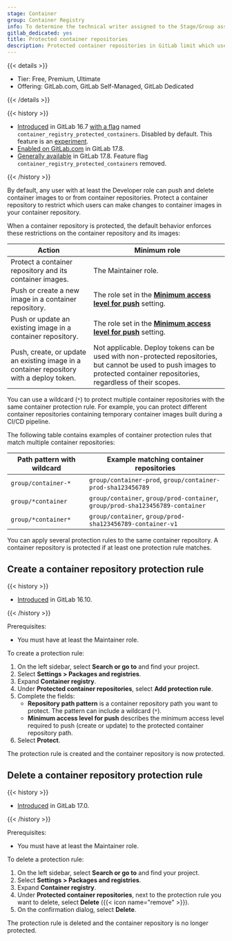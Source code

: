 ```yaml
---
stage: Container
group: Container Registry
info: To determine the technical writer assigned to the Stage/Group associated with this page, see https://handbook.gitlab.com/handbook/product/ux/technical-writing/#assignments
gitlab_dedicated: yes
title: Protected container repositories
description: Protected container repositories in GitLab limit which user roles can push or delete images.
---
```


{{< details >}}

- Tier: Free, Premium, Ultimate
- Offering: GitLab.com, GitLab Self-Managed, GitLab Dedicated

{{< /details >}}

{{< history >}}

- [Introduced](https://gitlab.com/gitlab-org/gitlab/-/issues/463669) in GitLab 16.7 [with a flag](../../../administration/feature_flags/_index.md) named `container_registry_protected_containers`. Disabled by default. This feature is an [experiment](../../../policy/development_stages_support.md).
- [Enabled on GitLab.com](https://gitlab.com/gitlab-org/gitlab/-/issues/429074) in GitLab 17.8.
- [Generally available](https://gitlab.com/gitlab-org/gitlab/-/issues/480385) in GitLab 17.8. Feature flag `container_registry_protected_containers` removed.

{{< /history >}}

By default, any user with at least the Developer role can push and delete
container images to or from container repositories. Protect a container repository to restrict
which users can make changes to container images in your container repository.

When a container repository is protected, the default behavior enforces these restrictions on the container repository and its images:

| Action                                                                                   | Minimum role         |
|------------------------------------------------------------------------------------------|----------------------|
| Protect a container repository and its container images.                                 | The Maintainer role. |
| Push or create a new image in a container repository.                                    | The role set in the [**Minimum access level for push**](#create-a-container-repository-protection-rule) setting. |
| Push or update an existing image in a container repository.                              | The role set in the [**Minimum access level for push**](#create-a-container-repository-protection-rule) setting. |
| Push, create, or update an existing image in a container repository with a deploy token. | Not applicable. Deploy tokens can be used with non-protected repositories, but cannot be used to push images to protected container repositories, regardless of their scopes. |

You can use a wildcard (`*`) to protect multiple container repositories with the same container protection rule.
For example, you can protect different container repositories containing temporary container images built during a CI/CD pipeline.

The following table contains examples of container protection rules that match multiple container repositories:

| Path pattern with wildcard | Example matching container repositories |
|----------------------------|-----------------------------------------|
| `group/container-*`        | `group/container-prod`, `group/container-prod-sha123456789` |
| `group/*container`         | `group/container`, `group/prod-container`, `group/prod-sha123456789-container` |
| `group/*container*`        | `group/container`, `group/prod-sha123456789-container-v1` |

You can apply several protection rules to the same container repository.
A container repository is protected if at least one protection rule matches.

## Create a container repository protection rule

{{< history >}}

- [Introduced](https://gitlab.com/gitlab-org/gitlab/-/merge_requests/146523) in GitLab 16.10.

{{< /history >}}

Prerequisites:

- You must have at least the Maintainer role.

To create a protection rule:

1. On the left sidebar, select **Search or go to** and find your project.
1. Select **Settings > Packages and registries**.
1. Expand **Container registry**.
1. Under **Protected container repositories**, select **Add protection rule**.
1. Complete the fields:
   - **Repository path pattern** is a container repository path you want to protect.
     The pattern can include a wildcard (`*`).
   - **Minimum access level for push** describes the minimum access level required
     to push (create or update) to the protected container repository path.
1. Select **Protect**.

The protection rule is created and the container repository is now protected.

## Delete a container repository protection rule

{{< history >}}

- [Introduced](https://gitlab.com/gitlab-org/gitlab/-/merge_requests/146622) in GitLab 17.0.

{{< /history >}}

Prerequisites:

- You must have at least the Maintainer role.

To delete a protection rule:

1. On the left sidebar, select **Search or go to** and find your project.
1. Select **Settings > Packages and registries**.
1. Expand **Container registry**.
1. Under **Protected container repositories**, next to the protection rule you want to delete, select **Delete** ({{< icon name="remove" >}}).
1. On the confirmation dialog, select **Delete**.

The protection rule is deleted and the container repository is no longer protected.
